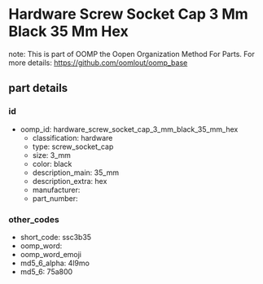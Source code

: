 # Hardware Screw Socket Cap 3 Mm Black 35 Mm Hex  

note: This is part of OOMP the Oopen Organization Method For Parts. For more details: https://github.com/oomlout/oomp_base

##  part details





### id
* oomp_id: hardware_screw_socket_cap_3_mm_black_35_mm_hex
  * classification: hardware
  * type: screw_socket_cap
  * size: 3_mm
  * color: black
  * description_main: 35_mm
  * description_extra: hex
  * manufacturer: 
  * part_number: 

### other_codes
* short_code: ssc3b35
* oomp_word: 
* oomp_word_emoji 
* md5_6_alpha: 4l9mo
* md5_6: 75a800